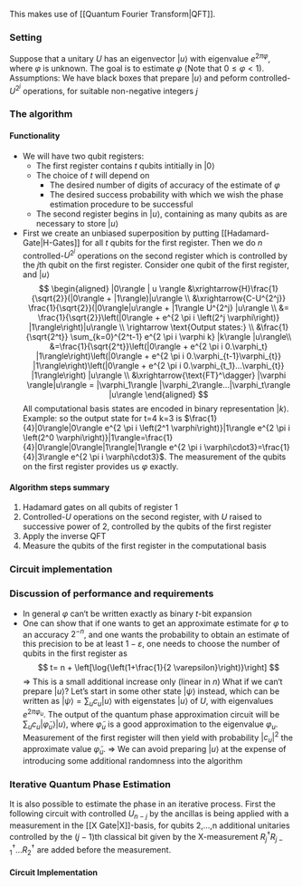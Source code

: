 This makes use of [[Quantum Fourier Transform|QFT]].
### Setting
Suppose that a unitary $U$ has an eigenvector $|u \rangle$ with eigenvalue $e^{2 \pi \varphi}$, where $\varphi$ is unknown.
The goal is to estimate $\varphi$ (Note that $0 \le \varphi < 1$).
Assumptions: We have black boxes that prepare $| u \rangle$ and peform controlled-$U^{2^j}$ operations, for suitable non-negative integers $j$
### The algorithm
#### Functionality
- We will have two qubit registers:
	- The first register contains $t$ qubits intitially in $|0\rangle$
	- The choice of $t$ will depend on
		- The desired number of digits of accuracy of the estimate of $\varphi$
		- The desired success probability with which we wish the phase estimation procedure to be successful
	- The second register begins in $|u\rangle$, containing as many qubits as are necessary to store $|u\rangle$
- First we create an unbiased superposition by putting [[Hadamard-Gate|H-Gates]] for all $t$ qubits for the first register. Then we do $n$ controlled-$U^{2^j}$ operations on the second register which is controlled by the $j$th qubit on the first register. Consider one qubit of the first register, and $|u\rangle$
	$$
	\begin{aligned}
	|0\rangle | u \rangle &\xrightarrow{H}\frac{1}{\sqrt{2}}(|0\rangle + |1\rangle)|u\rangle \\
	&\xrightarrow{C-U^{2^j}} \frac{1}{\sqrt{2}}(|0\rangle|u\rangle + |1\rangle U^{2^j} |u\rangle \\
	&= \frac{1}{\sqrt{2}}\left(|0\rangle + e^{2 \pi i \left(2^j \varphi\right)} |1\rangle\right)|u\rangle \\
	\rightarrow \text{Output states:} \\
	&\frac{1}{\sqrt{2^t}} \sum_{k=0}^{2^t-1} e^{2 \pi i \varphi k} |k\rangle |u\rangle\\
	&=\frac{1}{\sqrt{2^t}}\left(|0\rangle + e^{2 \pi i 0.\varphi_t} |1\rangle\right)\left(|0\rangle + e^{2 \pi i 0.\varphi_{t-1}\varphi_{t}} |1\rangle\right)\left(|0\rangle + e^{2 \pi i 0.\varphi_{t_1}…\varphi_{t}} |1\rangle\right) |u\rangle \\
	&\xrightarrow{\text{FT}^\dagger} |\varphi \rangle|u\rangle = |\varphi_1\rangle |\varphi_2\rangle…|\varphi_t\rangle |u\rangle
	\end{aligned}
	$$
All computational basis states are encoded in binary representation $|k\rangle$. Example: so the output state for t=4 k=3 is $\frac{1}{4}|0\rangle|0\rangle e^{2 \pi i \left(2^1 \varphi\right)}|1\rangle e^{2 \pi i \left(2^0 \varphi\right)}|1\rangle=\frac{1}{4}|0\rangle|0\rangle|1\rangle|1\rangle e^{2 \pi i \varphi\cdot3}=\frac{1}{4}|3\rangle e^{2 \pi i \varphi\cdot3}$. The measurement of the qubits on the first register provides us $\varphi$ exactly.
#### Algorithm steps summary
1. Hadamard gates on all qubits of register 1
2. Controlled-$U$ operations on the second register, with $U$ raised to successive power of 2, controlled by the qubits of the first register
3. Apply the inverse QFT 
4. Measure the qubits of the first register in the computational basis

### Circuit implementation

### Discussion of performance and requirements
- In general $\varphi$ can‘t be written exactly as binary $t$-bit expansion
- One can show that if one wants to get an approximate estimate for $\varphi$ to an accuracy $2^{-n}$, and one wants the probability to obtain an estimate of this precision to be at least $1-\varepsilon$, one needs to choose the number of qubits in the first register as  $$ 
t= n + \left[\log{\left(1+\frac{1}{2 \varepsilon}\right)}\right]
$$
$\Rightarrow$ This is a small additional increase only (linear in $n$)
What if we can‘t prepare $|u\rangle$?
Let’s start in some other state $|\psi\rangle$ instead, which can be written as $|\psi\rangle=\sum_u c_u |u\rangle$ with eigenstates $|u\rangle$ of $U$, with eigenvalues $e^{2 \pi \varphi_u}$. The output of the quantum phase approximation circuit will be $\sum_u c_u |\tilde{\varphi}_u \rangle |u \rangle$, where  $\tilde{\varphi}_u$ is a good approximation to the eigenvalue $\varphi_u$.
Measurement of the first register will then yield with probability $|c_u|^2$ the approximate value $\tilde{\varphi}_u$.
$\Rightarrow$ We can avoid preparing $|u\rangle$ at the expense of introducing some additional randomness into the algorithm

### Iterative Quantum Phase Estimation
It is also possible to estimate the phase in an iterative process. First the following circuit with controlled $U_{n-j}$ by the ancillas is being applied with a measurement in the [[X Gate|X]]-basis, for qubits 2,…,n additional unitaries controlled by the $(j-1)$th classical bit given by the X-measurement $R_{j}^{\dagger}R_{j-1}^{\dagger}…R_2^{\dagger}$ are added before the measurement.

#### Circuit Implementation